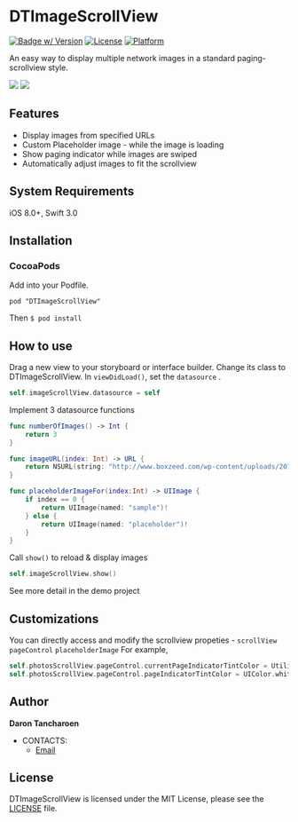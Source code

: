 DTImageScrollView
===========

[![Badge w/ Version](http://cocoapod-badges.herokuapp.com/v/DTImageScrollView/badge.png)](http://cocoadocs.org/docsets/DTImageScrollView)
[![License](http://img.shields.io/badge/license-MIT-lightgrey.svg?style=flat
)](http://mit-license.org)
[![Platform](https://img.shields.io/cocoapods/p/DTImageScrollView.svg?style=flat)](http://cocoadocs.org/docsets/DTImageScrollView)

An easy way to display multiple network images in a standard paging-scrollview style.

![](screenshot1.png)
![](screenshot2.png)
                    
## Features
* Display images from specified URLs
* Custom Placeholder image - while the image is loading
* Show paging indicator while images are swiped
* Automatically adjust images to fit the scrollview

## System Requirements
iOS 8.0+, Swift 3.0

## Installation

### CocoaPods

Add into your Podfile.

```:Podfile
pod "DTImageScrollView"
```

Then `$ pod install`

## How to use

Drag a new view to your storyboard or interface builder. Change its class to DTImageScrollView.
In `viewDidLoad()`, set the `datasource` .

```swift
self.imageScrollView.datasource = self
```

Implement 3 datasource functions

```swift
func numberOfImages() -> Int {
    return 3
}

func imageURL(index: Int) -> URL {
    return NSURL(string: "http://www.boxzeed.com/wp-content/uploads/2015/09/1.1.3.jpg")!
}

func placeholderImageFor(index:Int) -> UIImage {
    if index == 0 {
        return UIImage(named: "sample")!
    } else {
        return UIImage(named: "placeholder")!
    }
}
```

Call `show()` to reload & display images

```swift
self.imageScrollView.show()
```

See more detail in the demo project

## Customizations

You can directly access and modify the scrollview propeties - `scrollView` `pageControl` `placeholderImage`
For example,
```swift
self.photosScrollView.pageControl.currentPageIndicatorTintColor = Utility.MAIN_RED_COLOR
self.photosScrollView.pageControl.pageIndicatorTintColor = UIColor.whiteColor()
```

## Author

**Daron Tancharoen**

- CONTACTS:
  - [Email](daront@gmail.com)

## License
DTImageScrollView is licensed under the MIT License, please see the [LICENSE](LICENSE) file.

